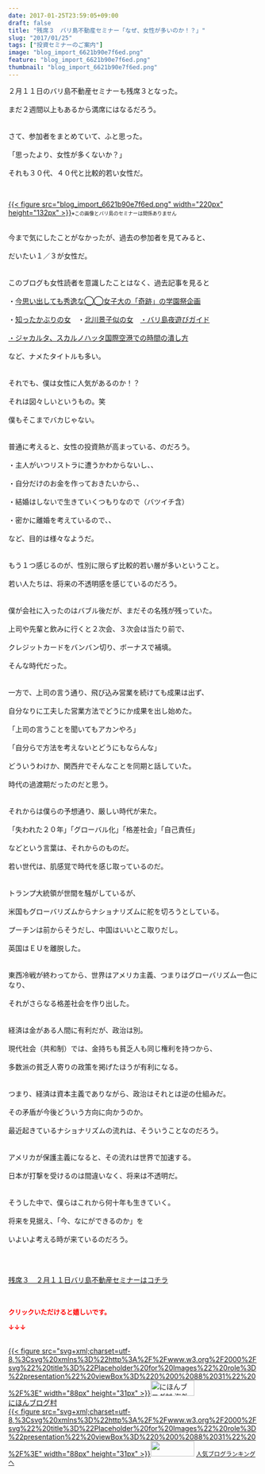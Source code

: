 ```yaml
---
date: 2017-01-25T23:59:05+09:00
draft: false
title: "残席３　バリ島不動産セミナー「なぜ、女性が多いのか！？」"
slug: "2017/01/25"
tags: ["投資セミナーのご案内"]
image: "blog_import_6621b90e7f6ed.png"
feature: "blog_import_6621b90e7f6ed.png"
thumbnail: "blog_import_6621b90e7f6ed.png"
---
```

<p>２月１１日のバリ島不動産セミナーも残席３となった。<br/><br/>まだ２週間以上もあるから満席にはなるだろう。<br/><br/><br/>さて、参加者をまとめていて、ふと思った。<br/><br/>「思ったより、女性が多くないか？」<br/><br/>それも３０代、４０代と比較的若い女性だ。</p><p> </p><p><a href="blog_import_6621b90ead349.png">{{< figure src="blog_import_6621b90e7f6ed.png" width="220px" height="132px" >}}</a><span style="font-size: 0.7em;">※この画像とバリ島のセミナーは関係ありません</span></p><p><br/>今まで気にしたことがなかったが、過去の参加者を見てみると、<br/><br/>だいたい１／３が女性だ。<br/><br/><br/>このブログも女性読者を意識したことはなく、過去記事を見ると<br/><br/>・<a href="http://ameblo.jp/baliclub/entry-12217670432.html" target="_blank"><span style="text-decoration: underline;">今思い出しても秀逸な◯◯女子大の「奇跡」の学園祭企画</span></a><br/><br/>・<a href="http://ameblo.jp/baliclub/entry-12167036871.html" target="_blank"><span style="text-decoration: underline;">知ったかぶりの女</span></a>　・<a href="http://ameblo.jp/baliclub/entry-12166293808.html" target="_blank"><span style="text-decoration: underline;">北川景子似の女</span></a>　<a href="http://ameblo.jp/baliclub/entry-12160005450.html" target="_blank"><span style="text-decoration: underline;">・バリ島夜遊びガイド</span></a><br/><br/><a href="http://ameblo.jp/baliclub/entry-12123301967.html" target="_blank"><span style="text-decoration: underline;">・ジャカルタ、スカルノハッタ国際空港での時間の潰し方</span></a><br/><br/>など、ナメたタイトルも多い。<br/><br/><br/>それでも、僕は女性に人気があるのか！？<br/><br/>それは図々しいというもの。笑<br/><br/>僕もそこまでバカじゃない。<br/><br/><br/>普通に考えると、女性の投資熱が高まっている、のだろう。<br/><br/>・主人がいつリストラに遭うかわからないし、、<br/><br/>・自分だけのお金を作っておきたいから、、<br/><br/>・結婚はしないで生きていくつもりなので（バツイチ含）<br/><br/>・密かに離婚を考えているので、、<br/><br/>など、目的は様々なようだ。<br/><br/><br/>もう１つ感じるのが、性別に限らず比較的若い層が多いということ。<br/><br/>若い人たちは、将来の不透明感を感じているのだろう。<br/><br/><br/>僕が会社に入ったのはバブル後だが、まだその名残が残っていた。<br/><br/>上司や先輩と飲みに行くと２次会、３次会は当たり前で、<br/><br/>クレジットカードをバンバン切り、ボーナスで補填。<br/><br/>そんな時代だった。<br/><br/><br/>一方で、上司の言う通り、飛び込み営業を続けても成果は出ず、<br/><br/>自分なりに工夫した営業方法でどうにか成果を出し始めた。<br/><br/>「上司の言うことを聞いてもアカンやろ」<br/><br/>「自分らで方法を考えないとどうにもならんな」<br/><br/>どういうわけか、関西弁でそんなことを同期と話していた。<br/><br/>時代の過渡期だったのだと思う。<br/><br/><br/>それからは僕らの予想通り、厳しい時代が来た。<br/><br/>「失われた２０年」「グローバル化」「格差社会」「自己責任」<br/><br/>などという言葉は、それからのものだ。<br/><br/>若い世代は、肌感覚で時代を感じ取っているのだ。<br/><br/><br/>トランプ大統領が世間を騒がしているが、<br/><br/>米国もグローバリズムからナショナリズムに舵を切ろうとしている。<br/><br/>プーチンは前からそうだし、中国はいいとこ取りだし。<br/><br/>英国はＥＵを離脱した。<br/><br/><br/>東西冷戦が終わってから、世界はアメリカ主義、つまりはグローバリズム一色になり、<br/><br/>それがさらなる格差社会を作り出した。<br/><br/><br/>経済は金がある人間に有利だが、政治は別。<br/><br/>現代社会（共和制）では、金持ちも貧乏人も同じ権利を持つから、<br/><br/>多数派の貧乏人寄りの政策を掲げたほうが有利になる。<br/><br/><br/>つまり、経済は資本主義でありながら、政治はそれとは逆の仕組みだ。<br/><br/>その矛盾が今後どういう方向に向かうのか。<br/><br/>最近起きているナショナリズムの流れは、そういうことなのだろう。<br/><br/><br/>アメリカが保護主義になると、その流れは世界で加速する。<br/><br/>日本が打撃を受けるのは間違いなく、将来は不透明だ。<br/><br/><br/>そうした中で、僕らはこれから何十年も生きていく。<br/><br/>将来を見据え、「今、なにができるのか」を<br/><br/>いよいよ考える時が来ているのだろう。</p><p> </p><p><br/><a href="iin.co.jp" target="_blank"><span style="text-decoration: underline;">残席３　２月１１日バリ島不動産セミナーはコチラ</span></a></p> <p><font color="#ff0000" size="2"><strong>クリックいただけると嬉しいです。</strong></font></p><p><font color="#ff0000" size="2"><strong>↓↓↓</strong></font></p><p><br/><a href="ranking.html?p_cid=01260127" target="_blank">{{< figure src="svg+xml;charset=utf-8,%3Csvg%20xmlns%3D%22http%3A%2F%2Fwww.w3.org%2F2000%2Fsvg%22%20title%3D%22Placeholder%20for%20Images%22%20role%3D%22presentation%22%20viewBox%3D%220%200%2088%2031%22%20%2F%3E" width="88px" height="31px" >}}<noscript><img alt="にほんブログ村 海外生活ブログ バリ島情報へ" border="0" height="31" src="https://img-proxy.blog-video.jp/images?url=http%3A%2F%2Foverseas.blogmura.com%2Fbali%2Fimg%2Fbali88_31.gif" width="88"></noscript></a><br/><a href="ranking.html?p_cid=01260127" target="_blank">にほんブログ村</a><br/><a href="link.php?1804582" title="人気ブログランキングへ">{{< figure src="svg+xml;charset=utf-8,%3Csvg%20xmlns%3D%22http%3A%2F%2Fwww.w3.org%2F2000%2Fsvg%22%20title%3D%22Placeholder%20for%20Images%22%20role%3D%22presentation%22%20viewBox%3D%220%200%2088%2031%22%20%2F%3E" width="88px" height="31px" >}}<noscript><img border="0" height="31" src="https://blog.with2.net/img/banner/banner_22.gif" width="88"></noscript></a> <a href="link.php?1804582" style="font-size: 12px;">人気ブログランキングへ</a></p>

